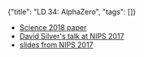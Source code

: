 {"title": "LD 34: AlphaZero", "tags": []}
* [Science 2018 paper](http://science.sciencemag.org/content/362/6419/1140)
* [David Silver's talk at NIPS 2017](https://www.youtube.com/watch?v=Wujy7OzvdJk)
* [slides from NIPS 2017](asset/alphazero.pdf)

